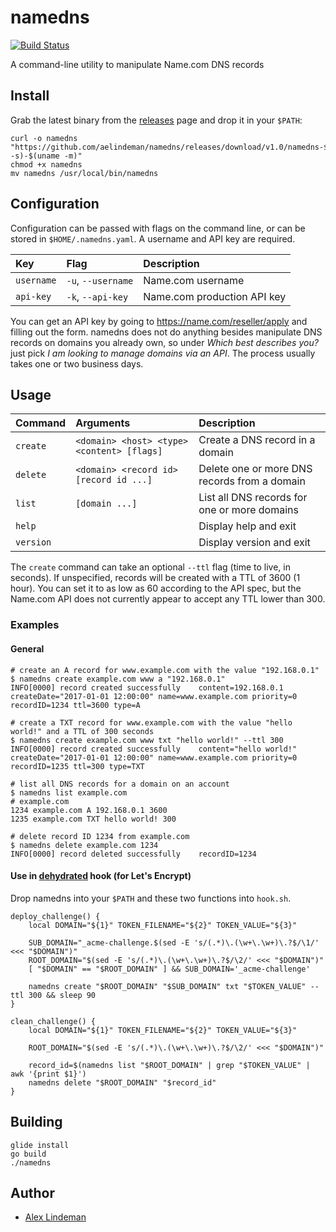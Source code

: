 # namedns

[![Build Status](https://travis-ci.org/aelindeman/namedns.svg?branch=master)](https://travis-ci.org/aelindeman/namedns)

A command-line utility to manipulate Name.com DNS records

## Install

Grab the latest binary from the [releases](https://github.com/aelindeman/namedns/releases) page and drop it in your `$PATH`:

    curl -o namedns "https://github.com/aelindeman/namedns/releases/download/v1.0/namedns-$(uname -s)-$(uname -m)"
    chmod +x namedns
    mv namedns /usr/local/bin/namedns

## Configuration

Configuration can be passed with flags on the command line, or can be stored in `$HOME/.namedns.yaml`. A username and API key are required.

| Key        | Flag               | Description                 |
|:-----------|:-------------------|:----------------------------|
| `username` | `-u`, `--username` | Name.com username           |
| `api-key`  | `-k`, `--api-key`  | Name.com production API key |

You can get an API key by going to <https://name.com/reseller/apply> and filling out the form. namedns does not do anything besides manipulate DNS records on domains you already own, so under *Which best describes you?* just pick *I am looking to manage domains via an API*. The process usually takes one or two business days.

## Usage

| Command   | Arguments                                  | Description                                  |
|:----------|:-------------------------------------------|:---------------------------------------------|
| `create`  | `<domain> <host> <type> <content> [flags]` | Create a DNS record in a domain              |
| `delete`  | `<domain> <record id> [record id ...]`     | Delete one or more DNS records from a domain |
| `list`    | `[domain ...]`                             | List all DNS records for one or more domains |
| `help`    |                                            | Display help and exit                        |
| `version` |                                            | Display version and exit                     |

The `create` command can take an optional `--ttl` flag (time to live, in seconds). If unspecified, records will be created with a TTL of 3600 (1 hour). You can set it to as low as 60 according to the API spec, but the Name.com API does not currently appear to accept any TTL lower than 300.

### Examples

#### General

    # create an A record for www.example.com with the value "192.168.0.1"
    $ namedns create example.com www a "192.168.0.1"
    INFO[0000] record created successfully    content=192.168.0.1 createDate="2017-01-01 12:00:00" name=www.example.com priority=0 recordID=1234 ttl=3600 type=A

    # create a TXT record for www.example.com with the value "hello world!" and a TTL of 300 seconds
    $ namedns create example.com www txt "hello world!" --ttl 300
    INFO[0000] record created successfully    content="hello world!" createDate="2017-01-01 12:00:00" name=www.example.com priority=0 recordID=1235 ttl=300 type=TXT

    # list all DNS records for a domain on an account
    $ namedns list example.com
    # example.com
    1234 example.com A 192.168.0.1 3600
    1235 example.com TXT hello world! 300

    # delete record ID 1234 from example.com
    $ namedns delete example.com 1234
    INFO[0000] record deleted successfully    recordID=1234

#### Use in [dehydrated] hook (for Let's Encrypt)

Drop namedns into your `$PATH` and these two functions into `hook.sh`.

    deploy_challenge() {
        local DOMAIN="${1}" TOKEN_FILENAME="${2}" TOKEN_VALUE="${3}"

        SUB_DOMAIN="_acme-challenge.$(sed -E 's/(.*)\.(\w+\.\w+)\.?$/\1/' <<< "$DOMAIN")"
        ROOT_DOMAIN="$(sed -E 's/(.*)\.(\w+\.\w+)\.?$/\2/' <<< "$DOMAIN")"
        [ "$DOMAIN" == "$ROOT_DOMAIN" ] && SUB_DOMAIN='_acme-challenge'

        namedns create "$ROOT_DOMAIN" "$SUB_DOMAIN" txt "$TOKEN_VALUE" --ttl 300 && sleep 90
    }

    clean_challenge() {
        local DOMAIN="${1}" TOKEN_FILENAME="${2}" TOKEN_VALUE="${3}"

        ROOT_DOMAIN="$(sed -E 's/(.*)\.(\w+\.\w+)\.?$/\2/' <<< "$DOMAIN")"

        record_id=$(namedns list "$ROOT_DOMAIN" | grep "$TOKEN_VALUE" | awk '{print $1}')
        namedns delete "$ROOT_DOMAIN" "$record_id"
    }

## Building

    glide install
    go build
    ./namedns

## Author

  - [Alex Lindeman][aelindeman]

[aelindeman]: https://github.com/aelindeman
[dehydrated]: https://github.com/lukas2511/dehydrated
